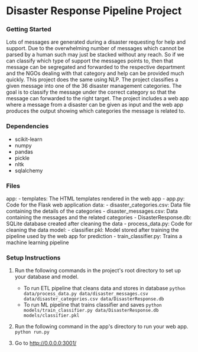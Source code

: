# Disaster Response Pipeline Project
### Getting Started
Lots of messages are generated during a disaster requesting for help and support. Due to the overwhelming number of messages which cannot be parsed by a human such may just be stacked without any reach. So if we can classify which type of support the messages points to, then that message can be segregated and forwarded to the respective department and the NGOs dealing with that category and help can be provided much quickly. This project does the same using NLP. 
The project classifies a given message into one of the 36 disaster management categories. The goal is to classify the message under the correct category so that the message can forwarded to the right target.
The project includes a web app where a message from a disaster can be given as input and the web app produces the output showing which categories the message is related to.

### Dependencies
- scikit-learn
- numpy
- pandas
- pickle
- nltk
- sqlalchemy

### Files
app:
    - templates: The HTML templates rendered in the web app
    - app.py: Code for the Flask web application
data:
    - disaster_categories.csv: Data file containing the details of the categories
    - disaster_messages.csv: Data containing the messages and the related categories
    - DisasterResponse.db: SQLite database created after cleaning the data
    - process_data.py: Code for cleaning the data
model:
    - classifier.pkl: Model stored after training the pipeline used by the web app for prediction
    - train_classifier.py: Trains a machine learning pipeline

### Setup Instructions
1. Run the following commands in the project's root directory to set up your database and model.

    - To run ETL pipeline that cleans data and stores in database
        `python data/process_data.py data/disaster_messages.csv data/disaster_categories.csv data/DisasterResponse.db`
    - To run ML pipeline that trains classifier and saves
        `python models/train_classifier.py data/DisasterResponse.db models/classifier.pkl`

2. Run the following command in the app's directory to run your web app.
    `python run.py`

3. Go to http://0.0.0.0:3001/

